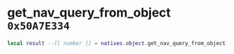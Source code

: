 # get_nav_query_from_object `0x50A7E334`

```lua
local result --[[ number ]] = natives.object.get_nav_query_from_object(_unk0 --[[ number ]])
```
